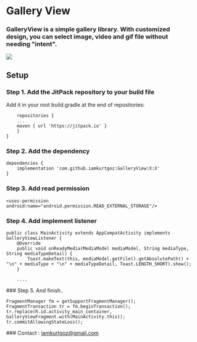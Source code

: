 # Gallery View
### GalleryView is a simple gallery library. With customized design, you can select image, video and gif file without needing "intent".

[![](https://jitpack.io/v/iamkurtgoz/GalleryView.svg)](https://jitpack.io/#iamkurtgoz/GalleryView)

## Setup
### Step 1. Add the JitPack repository to your build file
Add it in your root build.gradle at the end of repositories:
```allprojects {
    repositories {
    ...
    maven { url 'https://jitpack.io' }
    }
}
```
### Step 2. Add the dependency
```
dependencies {
    implementation 'com.github.iamkurtgoz:GalleryView:X:X'
}
```
### Step 3. Add read permission
```
<uses-permission android:name="android.permission.READ_EXTERNAL_STORAGE"/>
```

### Step 4. Add implement listener
```
public class MainActivity extends AppCompatActivity implements GalleryViewListener {
    @Override
    public void onReadyMedia(MediaModel mediaModel, String mediaType, String mediaTypeDetail) {
        Toast.makeText(this, mediaModel.getFile().getAbsolutePath() + "\n" + mediaType + "\n" + mediaTypeDetail, Toast.LENGTH_SHORT).show();
    }
    
    ....
```
### Step 5. And finish..
```
FragmentManager fm = getSupportFragmentManager();
FragmentTransaction tr = fm.beginTransaction();
tr.replace(R.id.activity_main_container, GalleryViewFragment.with(MainActivity.this));
tr.commitAllowingStateLoss();
```
### Contact : iamkurtgoz@gmail.com
